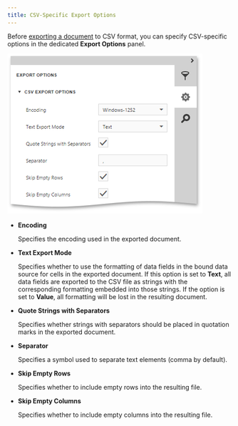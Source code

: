 ```yaml
---
title: CSV-Specific Export Options
---
```

Before [exporting a document](../../../../../interface-elements-for-web/articles/document-viewer/html5-document-viewer/exporting/export-a-document.md) to CSV format, you can specify CSV-specific options in the dedicated **Export Options** panel.

![EUD_HTML5DV_CsvExportOptions](../../../../images/Img121798.png)
* **Encoding**
	
	Specifies the encoding used in the exported document.
* **Text Export Mode**
	
	Specifies whether to use the formatting of data fields in the bound data source for cells in the exported document. If this option is set to **Text**, all data fields are exported to the CSV file as strings with the corresponding formatting embedded into those strings. If the option is set to **Value**, all formatting will be lost in the resulting document.
* **Quote Strings with Separators**
	
	Specifies whether strings with separators should be placed in quotation marks in the exported document.
* **Separator**
	
	Specifies a symbol used to separate text elements (comma by default).
* **Skip Empty Rows**
	
	Specifies whether to include empty rows into the resulting file.
* **Skip Empty Columns**
	
	Specifies whether to include empty columns into the resulting file.